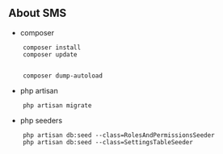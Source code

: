 ## About SMS

- composer 
``` install
    composer install
    composer update


    composer dump-autoload
```


- php artisan 

``` initail
    php artisan migrate

```

- php seeders

``` seeders
    php artisan db:seed --class=RolesAndPermissionsSeeder
    php artisan db:seed --class=SettingsTableSeeder
```